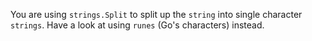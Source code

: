 You are using `strings.Split` to split up the `string` into single character `strings`. Have a look at using `runes` (Go's characters) instead.